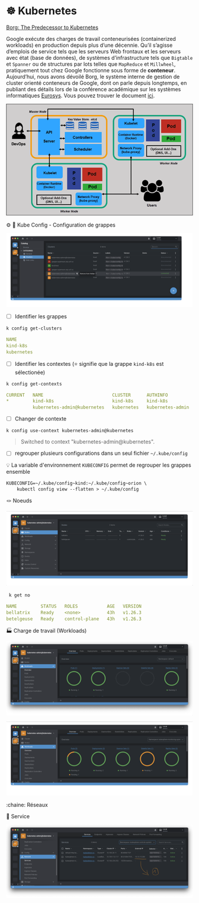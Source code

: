 # :wheel_of_dharma: Kubernetes


[Borg: The Predecessor to Kubernetes](https://kubernetes.io/blog/2015/04/borg-predecessor-to-kubernetes)

Google exécute des charges de travail conteneurisées (containerized workloads) en production depuis plus d’une décennie.  Qu’il s’agisse d’emplois de service tels que les serveurs Web frontaux et les serveurs avec état (base de données), de systèmes d’infrastructure tels que `Bigtable` et `Spanner` ou de structures par lots telles que `MapReduce` et `Millwheel`, pratiquement tout chez Google fonctionne sous forme de __conteneur__. Aujourd’hui, nous avons dévoilé Borg, le système interne de gestion de cluster orienté conteneurs de Google, dont on parle depuis longtemps, en publiant des détails lors de la conférence académique sur les systèmes informatiques [Eurosys](http://eurosys2015.labri.fr/). Vous pouvez trouver le document [ici](https://research.google.com/pubs/pub43438.html).

![image](images/full-kubernetes-model-architecture.png)


:gear: :ice_cube: Kube Config - Configuration de grappes

<img src=images/Lens_Config.png width='' height='' > </img>

- [ ] Identifier les grappes

```
k config get-clusters
```
```yaml
NAME
kind-k8s
kubernetes
```

- [ ] Identifier les contextes (:star: signifie que la grappe `kind-k8s` est sélectionée)

```
k config get-contexts
```
```yaml
CURRENT   NAME                          CLUSTER      AUTHINFO           NAMESPACE
*         kind-k8s                      kind-k8s     kind-k8s           
          kubernetes-admin@kubernetes   kubernetes   kubernetes-admin   
```

- [ ] Changer de contexte

```
k config use-context kubernetes-admin@kubernetes
```
> Switched to context "kubernetes-admin@kubernetes".



- [ ] regrouper plusieurs configurations dans un seul fichier `~/.kube/config`

:bulb: La variable d'environnement `KUBECONFIG` permet de regrouper les grappes ensemble

```
KUBECONFIG=~/.kube/config~kind:~/.kube/config~orion \
    kubectl config view --flatten > ~/.kube/config
```


:knot: Noeuds

<img src=images/Lens_Nodes.png width='' height='' > </img>

```
 k get no
```
```yaml
NAME         STATUS   ROLES           AGE   VERSION
bellatrix    Ready    <none>          43h   v1.26.3
betelgeuse   Ready    control-plane   43h   v1.26.3
```

:factory: Charge de travail (Workloads)


<img src=images/Lens_Workloads.png width='' height='' > </img>

<img src=images/Lens_Kubesphere_Workloads.png width='' height='' > </img>

:chaine: Réseaux

:round_pushpin: Service

<img src=images/Lens_Services.png width='' height='' > </img>
